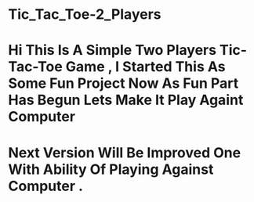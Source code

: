 # Tic_Tac_Toe-2_Players
# Hi This Is A Simple Two Players Tic-Tac-Toe Game , I Started This As Some Fun Project Now As Fun Part Has Begun Lets Make It Play Againt Computer
# Next Version Will Be Improved One With Ability Of Playing Against Computer . 
